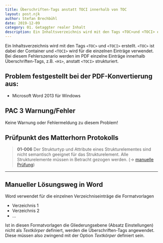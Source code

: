 ```yaml
---
title: Überschriften-Tags anstatt TOCI innerhalb von TOC
layout: post.njk
author: Stefan Brechbühl
date: 2019-12-09
category: 01. Getaggter realer Inhalt
description: Ein Inhaltsverzeichnis wird mit den Tags <TOC>und <TOCI> erstellt. <TOC> ist dabei der Container und <TOCI> wird für die einzelnen Einträge verwendet. Bei diesem Fehlerszenario werden im PDF einzelne Einträge innerhalb Überschriften-Tags, z.B. <H1>, anstatt <TOCI> strukturiert.
---
```


Ein Inhaltsverzeichnis wird mit den Tags `<TOC>` und `<TOCI>` erstellt. `<TOC>` ist dabei der Container und `<TOCI>` wird für die einzelnen Einträge verwendet. Bei diesem Fehlerszenario werden im PDF einzelne Einträge innerhalb Überschriften-Tags, z.B. `<H1>`, anstatt `<TOCI>` strukturiert.

## Problem festgestellt bei der PDF-Konvertierung aus:

- Microsoft Word 2013 für Windows

## PAC 3 Warnung/Fehler

Keine Warnung oder Fehlermeldung zu diesem Problem!

## Prüfpunkt des Matterhorn Protokolls

> **01-006** Der Strukturtyp und Attribute eines Strukturelementes sind nicht semantisch geeignet für das Strukturelement. Alle Strukturelemente müssen in Betracht gezogen werden. (→ [manuelle Prüfung](/de/glossary/#manuelle-prüfung))

---

## Manueller Lösungsweg in Word

Word verwendet für die einzelnen Verzeichniseinträge die Formatvorlagen

- Verzeichnis 1
- Verzeichnis 2
- …

Ist in diesen Formatvorlagen die Gliederungsebene (Absatz Einstellungen) nicht als _Textkörper_ definiert, werden die Überschriften-Tags angewendet. Diese müssen also zwingend mit der Option _Textkörper_ definiert sein.
